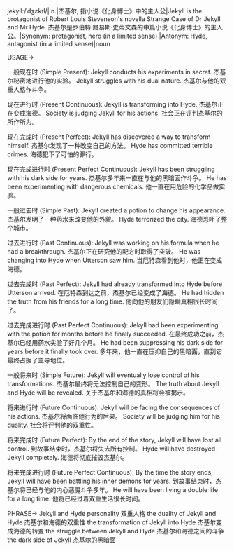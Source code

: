 jekyll:/ˈdʒɛkɪl/| n.|杰基尔, 指小说《化身博士》中的主人公|Jekyll is the protagonist of Robert Louis Stevenson's novella Strange Case of Dr Jekyll and Mr Hyde. 杰基尔是罗伯特·路易斯·史蒂文森的中篇小说《化身博士》的主人公。|Synonym: protagonist, hero (in a limited sense) |Antonym: Hyde, antagonist (in a limited sense)|noun


USAGE->

一般现在时 (Simple Present):
Jekyll conducts his experiments in secret.  杰基尔秘密地进行他的实验。
Jekyll struggles with his dual nature.  杰基尔与他的双重人格作斗争。

现在进行时 (Present Continuous):
Jekyll is transforming into Hyde. 杰基尔正在变成海德。
Society is judging Jekyll for his actions. 社会正在评判杰基尔的所作所为。

现在完成时 (Present Perfect):
Jekyll has discovered a way to transform himself. 杰基尔发现了一种改变自己的方法。
Hyde has committed terrible crimes. 海德犯下了可怕的罪行。

现在完成进行时 (Present Perfect Continuous):
Jekyll has been struggling with his dark side for years.  杰基尔多年来一直在与他的黑暗面作斗争。
He has been experimenting with dangerous chemicals. 他一直在用危险的化学品做实验。


一般过去时 (Simple Past):
Jekyll created a potion to change his appearance. 杰基尔发明了一种药水来改变他的外貌。
Hyde terrorized the city. 海德恐吓了整个城市。


过去进行时 (Past Continuous):
Jekyll was working on his formula when he had a breakthrough.  杰基尔正在研究他的配方时取得了突破。
He was changing into Hyde when Utterson saw him. 当厄特森看到他时，他正在变成海德。


过去完成时 (Past Perfect):
Jekyll had already transformed into Hyde before Utterson arrived. 在厄特森到达之前，杰基尔已经变成了海德。
He had hidden the truth from his friends for a long time. 他向他的朋友们隐瞒真相很长时间了。


过去完成进行时 (Past Perfect Continuous):
Jekyll had been experimenting with the potion for months before he finally succeeded. 在最终成功之前，杰基尔已经用药水实验了好几个月。
He had been suppressing his dark side for years before it finally took over. 多年来，他一直在压抑自己的黑暗面，直到它最终占据了主导地位。


一般将来时 (Simple Future):
Jekyll will eventually lose control of his transformations. 杰基尔最终将无法控制自己的变形。
The truth about Jekyll and Hyde will be revealed.  关于杰基尔和海德的真相将会被揭示。


将来进行时 (Future Continuous):
Jekyll will be facing the consequences of his actions. 杰基尔将面临他行为的后果。
Society will be judging him for his duality. 社会将评判他的双重性。


将来完成时 (Future Perfect):
By the end of the story, Jekyll will have lost all control. 到故事结束时，杰基尔将失去所有控制。
Hyde will have destroyed Jekyll completely. 海德将彻底摧毁杰基尔。


将来完成进行时 (Future Perfect Continuous):
By the time the story ends, Jekyll will have been battling his inner demons for years. 到故事结束时，杰基尔将已经与他的内心恶魔斗争多年。
He will have been living a double life for a long time. 他将已经过着双重生活很长时间。


PHRASE->
Jekyll and Hyde personality  双重人格
the duality of Jekyll and Hyde  杰基尔和海德的双重性
the transformation of Jekyll into Hyde 杰基尔变成海德的转变
the struggle between Jekyll and Hyde 杰基尔和海德之间的斗争
the dark side of Jekyll 杰基尔的黑暗面
